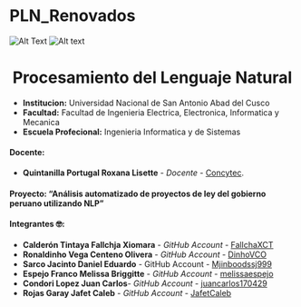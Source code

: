 # PLN_Renovados
![Alt Text](https://media.giphy.com/media/vFKqnCdLPNOKc/giphy.gif)
![Alt text](T.gif?raw=true "Transparencia")


# **<center>Procesamiento del Lenguaje Natural</center>**

- **Institucion:** Universidad Nacional de San Antonio Abad del Cusco
- **Facultad:** Facultad de Ingenieria Electrica, Electronica, Informatica y Mecanica
- **Escuela Profecional:** Ingenieria Informatica y de Sistemas

#### Docente:
- **Quintanilla Portugal Roxana Lisette** - _Docente_ - [Concytec](http://directorio.concytec.gob.pe/appDirectorioCTI/VerDatosInvestigador.do?id_investigador=40930).

#### Proyecto: “Análisis automatizado de proyectos de ley del gobierno peruano utilizando NLP”
#### Integrantes 🤓:
- **Calderón Tintaya Fallchja Xiomara** - _GitHub Account_ - [FallchaXCT](https://github.com/FallchaXCT)
- **Ronaldinho Vega Centeno Olivera** - _GitHub Account_ - [DinhoVCO](https://github.com/DinhoVCO)
- **Sarco Jacinto Daniel Eduardo** - GitHub Account - [Mjinboodssj999](https://github.com/Mjinboodssj999)
- **Espejo Franco Melissa Briggitte** - _GitHub Account_ - [melissaespejo](https://github.com/melissaespejo)
- **Condori Lopez Juan Carlos**- _GitHub Account_ - [juancarlos170429](https://github.com/juancarlos170429)
- **Rojas Garay Jafet Caleb** - _GitHub Account_ - [JafetCaleb](https://github.com/JafetCaleb)
